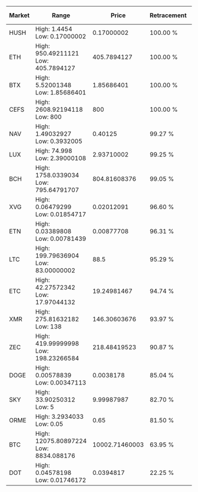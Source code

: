 | Market | Range | Price| Retracement | Doubles to 50% |
| --- | --- | --- | --- | --- |
| HUSH | High: 1.4454<br />Low: 0.17000002 | 0.17000002 | 100.00 % | 4.75 |
| ETH | High: 950.49211121<br />Low: 405.7894127 | 405.7894127 | 100.00 % | 1.67 |
| BTX | High: 5.52001348<br />Low: 1.85686401 | 1.85686401 | 100.00 % | 1.99 |
| CEFS | High: 2608.92194118<br />Low: 800 | 800 | 100.00 % | 2.13 |
| NAV | High: 1.49032927<br />Low: 0.3932005 | 0.40125 | 99.27 % | 2.35 |
| LUX | High: 74.998<br />Low: 2.39000108 | 2.93710002 | 99.25 % | 13.17 |
| BCH | High: 1758.0339034<br />Low: 795.64791707 | 804.81608376 | 99.05 % | 1.59 |
| XVG | High: 0.06479299<br />Low: 0.01854717 | 0.02012091 | 96.60 % | 2.07 |
| ETN | High: 0.03389808<br />Low: 0.00781439 | 0.00877708 | 96.31 % | 2.38 |
| LTC | High: 199.79636904<br />Low: 83.00000002 | 88.5 | 95.29 % | 1.60 |
| ETC | High: 42.27572342<br />Low: 17.97044132 | 19.24981467 | 94.74 % | 1.56 |
| XMR | High: 275.81632182<br />Low: 138 | 146.30603676 | 93.97 % | 1.41 |
| ZEC | High: 419.99999998<br />Low: 198.23266584 | 218.48419523 | 90.87 % | 1.41 |
| DOGE | High: 0.00578839<br />Low: 0.00347113 | 0.0038178 | 85.04 % | 1.21 |
| SKY | High: 33.90250312<br />Low: 5 | 9.99987987 | 82.70 % | 1.95 |
| ORME | High: 3.2934033<br />Low: 0.05 | 0.65 | 81.50 % | 2.57 |
| BTC | High: 12075.80897224<br />Low: 8834.088176 | 10002.71460003 | 63.95 % | 1.05 |
| DOT | High: 0.04578198<br />Low: 0.01746172 | 0.0394817 | 22.25 % | 0.00 |
